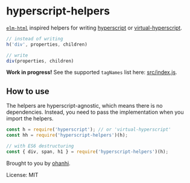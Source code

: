 # hyperscript-helpers

[`elm-html`](https://github.com/evancz/elm-html) inspired helpers for writing [hyperscript](https://github.com/dominictarr/hyperscript) or [virtual-hyperscript](https://github.com/Matt-Esch/virtual-dom/tree/master/virtual-hyperscript).

```javascript
// instead of writing
h('div', properties, children)

// write
div(properties, children)
```

**Work in progress!** See the supported `tagNames` list here: [src/index.js](src/index.js).

## How to use

The helpers are hyperscript-agnostic, which means there is no dependencies. Instead, you need to pass the implementation when you import the helpers.

```javascript
const h = require('hyperscript'); // or 'virtual-hyperscript'
const hh = require('hyperscript-helpers')(h);

// with ES6 destructuring
const { div, span, h1 } = require('hyperscript-helpers')(h);
```

Brought to you by [ohanhi](https://github.com/ohanhi/).

License: MIT
